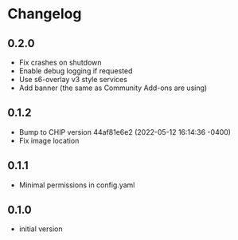 # Changelog

## 0.2.0
- Fix crashes on shutdown
- Enable debug logging if requested
- Use s6-overlay v3 style services
- Add banner (the same as Community Add-ons are using)

## 0.1.2
- Bump to CHIP version 44af81e6e2 (2022-05-12 16:14:36 -0400)
- Fix image location

## 0.1.1
- Minimal permissions in config.yaml

## 0.1.0

- initial version
